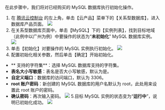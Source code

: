  在此步骤中，我们将对已经购买的 MySQL 数据库执行初始化操作。
 1. 在 [腾讯云控制台](https://console.cloud.tencent.com/) 的左上角，单击【云产品】菜单下的【关系型数据库】，进入数据库产品页面。
![](https://mc.qcloudimg.com/static/img/511cad3621447b36d204b87bf83bb09f/image.png)
 2. 在关系型数据库页面中，单击【MySQL】下的【实例列表】，找到目标地域（此例中以广州为例）中要操作的状态为“**未初始化**” MySQL 数据库实例。
![](https://mc.qcloudimg.com/static/img/bc6f4a538ac4bf614e3a270338a7be4c/image.png)
 3. 单击【初始化】对要操作的 MySQL 实例执行初始化。
![](https://mc.qcloudimg.com/static/img/fe0ebd9776b6f920338e9436b82024a3/image.png)
 4. 配置初始化相关参数，然后单击【确定】开始初始化。
- ** 支持的字符集**：选择 MySQL 数据库支持的字符集。
- **表名大小写敏感**：表名是否大小写敏感，默认为是。
- **自定义端口**：数据库的访问端口，默认为 3306。
- **root 账户密码**：新创建的 MySQL 数据库的用户名默认为 root，此处用来设置此 root 账户的密码。
- **确认密码**：再次输入密码。
![](https://mc.qcloudimg.com/static/img/a1b69801dc18d284ef8b0f3ea777265b/image.png)
 5.目标 MySQL 实例的状态变为“**运行中**”，说明已初始化成功。
![](https://mc.qcloudimg.com/static/img/81234ad724b600506564d920b051ce3f/image.png)
